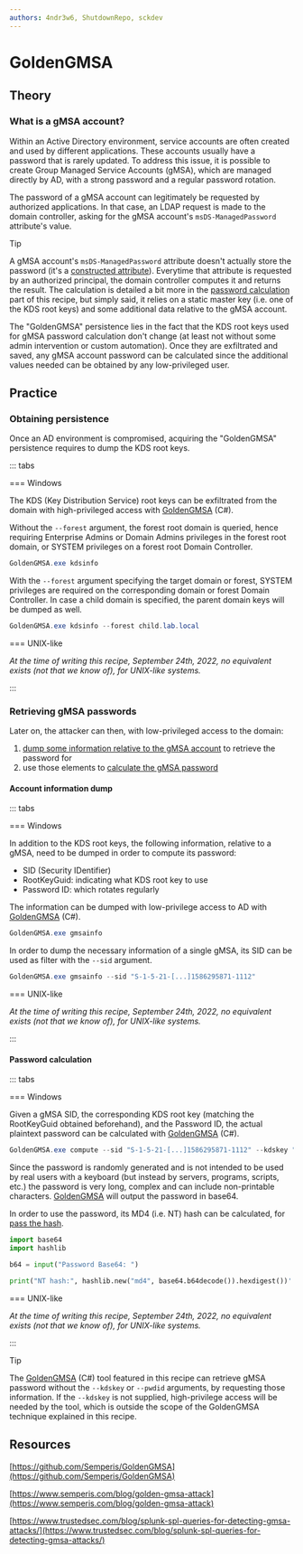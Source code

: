 ```yaml
---
authors: 4ndr3w6, ShutdownRepo, sckdev
---
```


# GoldenGMSA

## Theory

### What is a gMSA account?

Within an Active Directory environment, service accounts are often created and used by different applications. These accounts usually have a password that is rarely updated. To address this issue, it is possible to create Group Managed Service Accounts (gMSA), which are managed directly by AD, with a strong password and a regular password rotation.

The password of a gMSA account can legitimately be requested by authorized applications. In that case, an LDAP request is made to the domain controller, asking for the gMSA account's `msDS-ManagedPassword` attribute's value.

> [!TIP]
> A gMSA account's `msDS-ManagedPassword` attribute doesn't actually store the password (it's a [constructed attribute](https://learn.microsoft.com/en-us/openspecs/windows_protocols/ms-adts/a3aff238-5f0e-4eec-8598-0a59c30ecd56)). Everytime that attribute is requested by an authorized principal, the domain controller computes it and returns the result. The calculation is detailed a bit more in the [password calculation](goldengmsa.md#password-calculation) part of this recipe, but simply said, it relies on a static master key (i.e. one of the KDS root keys) and some additional data relative to the gMSA account.

The "GoldenGMSA" persistence lies in the fact that the KDS root keys used for gMSA password calculation don't change (at least not without some admin intervention or custom automation). Once they are exfiltrated and saved, any gMSA account password can be calculated since the additional values needed can be obtained by any low-privileged user.

## Practice

### Obtaining persistence

Once an AD environment is compromised, acquiring the "GoldenGMSA" persistence requires to dump the KDS root keys.

::: tabs

=== Windows

The KDS (Key Distribution Service) root keys can be exfiltrated from the domain with high-privileged access with [GoldenGMSA](https://github.com/Semperis/GoldenGMSA) (C#).

Without the `--forest` argument, the forest root domain is queried, hence requiring Enterprise Admins or Domain Admins privileges in the forest root domain, or SYSTEM privileges on a forest root Domain Controller.

```powershell
GoldenGMSA.exe kdsinfo
```

With the `--forest` argument specifying the target domain or forest, SYSTEM privileges are required on the corresponding domain or forest Domain Controller. In case a child domain is specified, the parent domain keys will be dumped as well.


```powershell
GoldenGMSA.exe kdsinfo --forest child.lab.local
```



=== UNIX-like

_At the time of writing this recipe, September 24th, 2022, no equivalent exists (not that we know of), for UNIX-like systems._

:::


### Retrieving gMSA passwords

Later on, the attacker can then, with low-privileged access to the domain:

1. [dump some information relative to the gMSA account](goldengmsa.md#account-information-dump) to retrieve the password for
2. use those elements to [calculate the gMSA password](goldengmsa.md#password-calculation)

#### Account information dump

::: tabs

=== Windows

In addition to the KDS root keys, the following information, relative to a gMSA, need to be dumped in order to compute its password:

* SID (Security IDentifier)
* RootKeyGuid: indicating what KDS root key to use
* Password ID: which rotates regularly

The information can be dumped with low-privilege access to AD with [GoldenGMSA](https://github.com/Semperis/GoldenGMSA) (C#).

```powershell
GoldenGMSA.exe gmsainfo
```

In order to dump the necessary information of a single gMSA, its SID can be used as filter with the `--sid` argument.

```powershell
GoldenGMSA.exe gmsainfo --sid "S-1-5-21-[...]1586295871-1112"
```


=== UNIX-like

_At the time of writing this recipe, September 24th, 2022, no equivalent exists (not that we know of), for UNIX-like systems._

:::


#### Password calculation

::: tabs

=== Windows

Given a gMSA SID, the corresponding KDS root key (matching the RootKeyGuid obtained beforehand), and the Password ID, the actual plaintext password can be calculated with [GoldenGMSA](https://github.com/Semperis/GoldenGMSA) (C#).


```powershell
GoldenGMSA.exe compute --sid "S-1-5-21-[...]1586295871-1112" --kdskey "AQA[...]jG2/M=" --pwdid "AQAAAEtEU[...]gBsAGEAYgBzAAAA"
```


Since the password is randomly generated and is not intended to be used by real users with a keyboard (but instead by servers, programs, scripts, etc.) the password is very long, complex and can include non-printable characters. [GoldenGMSA](https://github.com/Semperis/GoldenGMSA) will output the password in base64.

In order to use the password, its MD4 (i.e. NT) hash can be calculated, for [pass the hash](../movement/ntlm/pth.md).


```python
import base64
import hashlib

b64 = input("Password Base64: ")

print("NT hash:", hashlib.new("md4", base64.b64decode()).hexdigest())'
```



=== UNIX-like

_At the time of writing this recipe, September 24th, 2022, no equivalent exists (not that we know of), for UNIX-like systems._

:::


> [!TIP]
> The [GoldenGMSA](https://github.com/Semperis/GoldenGMSA) (C#) tool featured in this recipe can retrieve gMSA password without the `--kdskey` or `--pwdid` arguments, by requesting those information. If the `--kdskey` is not supplied, high-privilege access will be needed by the tool, which is outside the scope of the GoldenGMSA technique explained in this recipe.

## Resources

[https://github.com/Semperis/GoldenGMSA](https://github.com/Semperis/GoldenGMSA)

[https://www.semperis.com/blog/golden-gmsa-attack](https://www.semperis.com/blog/golden-gmsa-attack)

[https://www.trustedsec.com/blog/splunk-spl-queries-for-detecting-gmsa-attacks/](https://www.trustedsec.com/blog/splunk-spl-queries-for-detecting-gmsa-attacks/)
